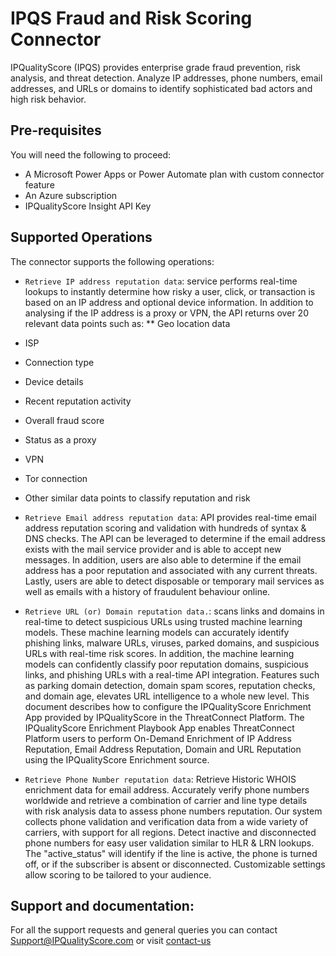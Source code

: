 # IPQS Fraud and Risk Scoring Connector

IPQualityScore (IPQS) provides enterprise grade fraud prevention, risk analysis, and threat detection. Analyze IP addresses, phone numbers, email addresses, and URLs or domains to identify sophisticated bad actors and high risk behavior.

## Pre-requisites
You will need the following to proceed:
* A Microsoft Power Apps or Power Automate plan with custom connector feature
* An Azure subscription
* IPQualityScore Insight API Key

## Supported Operations
The connector supports the following operations:
* `Retrieve IP address reputation data`: service performs real-time lookups to instantly determine how risky a user, click, or transaction is based on an IP address and optional device information. In addition to analysing if the IP address is a proxy or VPN, the API returns over 20 relevant data points such as: 
** Geo location data
* ISP
* Connection type
* Device details
* Recent reputation activity
* Overall fraud score
* Status as a proxy
* VPN
* Tor connection 
* Other similar data points to classify reputation and risk

* `Retrieve Email address reputation data`: API provides real-time email address reputation scoring and validation with hundreds of syntax & DNS checks. The API can be leveraged to determine if the email address exists with the mail service provider and is able to accept new messages. In addition, users are also able to determine if the email address has a poor reputation and associated with any current threats. Lastly, users are able to detect disposable or temporary mail services as well as emails with a history of fraudulent behaviour online.

* `Retrieve URL (or) Domain reputation data.`: scans links and domains in real-time to detect suspicious URLs using trusted machine learning models. These machine learning models can accurately identify phishing links, malware URLs, viruses, parked domains, and suspicious URLs with real-time risk scores. In addition, the machine learning models can confidently classify poor reputation domains, suspicious links, and phishing URLs with a real-time API integration.
Features such as parking domain detection, domain spam scores, reputation checks, and domain age, elevates URL intelligence to a whole new level.
This document describes how to configure the  IPQualityScore Enrichment App provided by IPQualityScore in the ThreatConnect Platform. The IPQualityScore Enrichment Playbook App enables ThreatConnect Platform users to perform On-Demand Enrichment of IP Address Reputation, Email Address Reputation, Domain and URL Reputation using the IPQualityScore Enrichment source.

* `Retrieve Phone Number reputation data`: Retrieve Historic WHOIS enrichment data for email address.
Accurately verify phone numbers worldwide and retrieve a combination of carrier and line type details with risk analysis data to assess phone numbers reputation. Our system collects phone validation and verification data from a wide variety of carriers, with support for all regions. Detect inactive and disconnected phone numbers for easy user validation similar to HLR & LRN lookups. The "active_status" will identify if the line is active, the phone is turned off, or if the subscriber is absent or disconnected. Customizable settings allow scoring to be tailored to your audience.

## Support and documentation: 
For all the support requests and general queries you can contact Support@IPQualityScore.com or visit [contact-us](https://www.ipqualityscore.com/contact-us)
